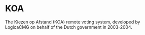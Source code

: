KOA
===

The Kiezen op Afstand (KOA) remote voting system, developed by LogicaCMG on behalf of the Dutch government in 2003-2004.
